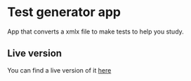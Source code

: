 # Test generator app

App that converts a xmlx file to make tests to help you study.

## Live version

You can find a live version of it [here](http://test-generator.arsgaming.com)